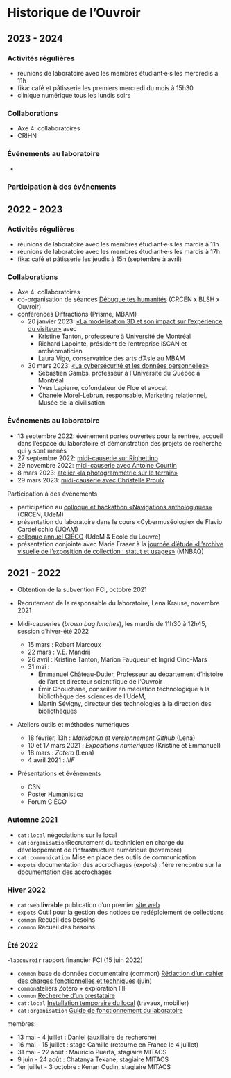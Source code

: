 # Historique de l’Ouvroir

## 2023 - 2024

### Activités régulières

- réunions de laboratoire avec les membres étudiant·e·s les mercredis à 11h
- fika: café et pâtisserie les premiers mercredi du mois à 15h30
- clinique numérique tous les lundis soirs

### Collaborations

- Axe 4: collaboratoires
- CRIHN

### Événements au laboratoire

-

### Participation à des événements

## 2022 - 2023

### Activités régulières

- réunions de laboratoire avec les membres étudiant·e·s les mardis à 11h
- réunions de laboratoire avec les membres étudiant·e·s les mardis à 17h
- fika: café et pâtisserie les jeudis à 15h (septembre à avril)

### Collaborations

- Axe 4: collaboratoires
- co-organisation de séances [Débugue tes humanités](https://debugue.ecrituresnumeriques.ca/) (CRCEN x BLSH x Ouvroir) <!--je liste spécifiquement celles où j’ai contribué? -->
- conférences Diffractions (Prisme, MBAM)
  - 20 janvier 2023: [«La modélisation 3D et son impact sur l’expérience du visiteur»](https://www.mbam.qc.ca/fr/activites/modelisation-3d/) avec
    - Kristine Tanton, professeure à Université de Montréal
    - Richard Lapointe, président de l’entreprise iSCAN et archéomaticien
    - Laura Vigo, conservatrice des arts d’Asie au MBAM
  - 30 mars 2023: [«La cybersécurité et les données personnelles»](https://www.mbam.qc.ca/fr/activites/diffractions-cybersecurite/)
    - Sébastien Gambs, professeur à l’Université du Québec à Montréal
    - Yves Lapierre, cofondateur de Floe et avocat
    - Chanele Morel-Lebrun, responsable, Marketing relationnel, Musée de la civilisation

### Événements au laboratoire

- 13 septembre 2022: événement portes ouvertes pour la rentrée, accueil dans l’espace du laboratoire et démonstration des projets de recherche qui y sont menés
- 27 septembre 2022: [midi-causerie sur Righettino](https://mobilizon.fr/events/cb187e0c-2373-45b3-ad8b-a57d60edeca8)
- 29 novembre 2022: [midi-causerie avec Antoine Courtin](https://mobilizon.fr/events/4773dea6-c970-43c4-a722-ca0b83f2e89e)
- 8 mars 2023: [atelier «la photogrammétrie sur le terrain»](https://mobilizon.fr/events/740f1559-0bd5-4f88-baa2-2835cf0215d0)
- 29 mars 2023: [midi-causerie avec Christelle Proulx](https://mobilizon.fr/events/99e2fe9b-6f69-41dd-aea7-1946f8a89080)

Participation à des événements

- participation au [colloque et hackathon «Navigations anthologiques»](https://navigations.ecrituresnumeriques.ca/) (CRCEN, UdeM)
- présentation du laboratoire dans le cours «Cybermuséologie» de Flavio Cardelicchio (UQAM)
- [colloque annuel CIÉCO](http://cieco.umontreal.ca/colloque-2023/) (UdeM & École du Louvre)
- présentation conjointe avec Marie Fraser à la [journée d’étude «L’archive visuelle de l’exposition de collection : statut et usages»](http://cieco.umontreal.ca/larchive-visuelle-de-lexposition-de-collection-statut-et-usages/) (MNBAQ)

## 2021 - 2022

- Obtention de la subvention FCI, octobre 2021

- Recrutement de la responsable du laboratoire, Lena Krause, novembre 2021

- Midi-causeries (_brown bag lunches_), les mardis de 11h30 à 12h45, session d’hiver-été 2022

  - 15 mars : Robert Marcoux
  - 22 mars : V.E. Mandrij
  - 26 avril : Kristine Tanton, Marion Fauqueur et Ingrid Cinq-Mars
  - 31 mai :
    - Emmanuel Château-Dutier, Professeur au département d’histoire de l’art et directeur scientifique de l‘Ouvroir
    - Émir Chouchane, conseiller en médiation technologique à la bibliothèque des sciences de l’UdeM,
    - Martin Sévigny, directeur des technologies à la direction des bibliothèques

- Ateliers outils et méthodes numériques

  - 18 février, 13h : _Markdown et versionnement Github_ (Lena)
  - 10 et 17 mars 2021 : _Expositions numériques_ (Kristine et Emmanuel)
  - 18 mars : _Zotero_ (Lena)
  - 4 avril 2021 : _IIIF_

- Présentations et événements

  - C3N
  - Poster Humanistica
  - Forum CIÉCO

### Automne 2021

- `cat:local` négociations sur le local
- `cat:organisation`Recrutement du technicien en charge du développement de l’infrastructure numérique (novembre)
- `cat:communication` Mise en place des outils de communication
- `expots` documentation des accrochages (expots) : 1ère rencontre sur la documentation des accrochages

### Hiver 2022

- `cat:web` **livrable** publication d’un premier [site web](https://ouvroir.umontreal.ca/)
- `expots` Outil pour la gestion des notices de redéploiement de collections
- `common` Recueil des besoins
- `common` Recueil des besoins

### Été 2022

-`labouvroir` rapport financier FCI (15 juin 2022)

- `common` base de données documentaire (common) [Rédaction d’un cahier des charges fonctionnelles et techniques](https://github.com/ouvroir/common/milestone/3) (juin)
- `common`ateliers Zotero + exploration IIIF
- `common` [Recherche d’un prestataire](https://github.com/ouvroir/common/milestone/4)
- `cat:local` [Installation temporaire du local](https://github.com/ouvroir/labouvroir/milestone/2) (travaux, mobilier)
- `cat:organisation` [Guide de fonctionnement du laboratoire](https://github.com/ouvroir/labouvroir/milestone/5)

membres:

- 13 mai - 4 juillet : Daniel (auxiliaire de recherche)
- 16 mai - 15 juillet : stage Camille (retourne en France le 4 juillet)
- 31 mai - 22 août : Mauricio Puerta, stagiaire MITACS
- 9 juin - 24 août : Chatanya Tekane, stagiaire MITACS
- 1er juillet - 3 octobre : Kenan Oudin, stagiaire MITACS
